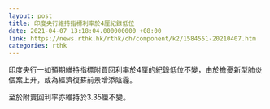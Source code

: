```yaml
---
layout: post
title: 印度央行維持指標利率於4厘紀錄低位
date: 2021-04-07 13:18:04.000000000 +08:00
link: https://news.rthk.hk/rthk/ch/component/k2/1584551-20210407.htm
categories: rthk
---
```


印度央行一如預期維持指標附買回利率於4厘的紀錄低位不變，由於擔憂新型肺炎個案上升，或為經濟復蘇前景增添陰霾。

至於附賣回利率亦維持於3.35厘不變。
